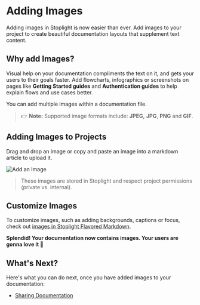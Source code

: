 # Adding Images

Adding images in Stoplight is now easier than ever. Add images to your project to create beautiful documentation layouts that supplement text content.

## Why add Images?

Visual help on your documentation compliments the text on it, and gets your users to their goals faster. Add flowcharts, infographics or screenshots on pages like **Getting Started guides** and **Authentication guides** to help explain flows and use cases better. 

You can add multiple images within a documentation file. 

<!-- theme: info -->
> 👉 **Note:** Supported  image formats include: **JPEG,** **JPG**, **PNG** and **GIF**.

## Adding Images to Projects

Drag and drop an image or copy and paste an image into a markdown article to upload it. 

![Add an Image](../assets/images/image-upload.gif)

> These images are stored in Stoplight and respect project permissions (private vs. internal).

## Customize Images

To customize images, such as adding backgrounds, captions or focus, check out [images in Stoplight Flavored Markdown](https://meta.stoplight.io/docs/studio/ZG9jOjg0-stoplight-flavored-markdown-smd).

**Splendid! Your documentation now contains images. Your users are gonna love it 👏**


## What's Next?

Here's what you can do next, once you have added images to your documentation: 

- [Sharing Documentation](../1.-quickstarts/share-documentation-quickstart.md)